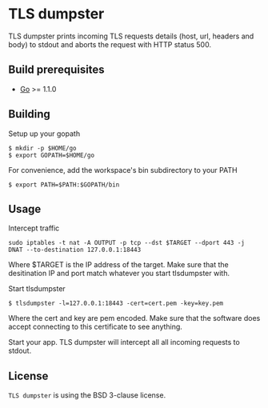 TLS dumpster
=============

TLS dumpster prints incoming TLS requests details (host, url, headers and body) to stdout and aborts the request with HTTP status 500.

## Build prerequisites

  - [Go](http://golang.org) >= 1.1.0

## Building

  Setup up your gopath

    $ mkdir -p $HOME/go
    $ export GOPATH=$HOME/go

  For convenience, add the workspace's bin subdirectory to your PATH

  	$ export PATH=$PATH:$GOPATH/bin

## Usage

  Intercept traffic

  	sudo iptables -t nat -A OUTPUT -p tcp --dst $TARGET --dport 443 -j DNAT --to-destination 127.0.0.1:18443

  Where $TARGET is the IP address of the target. Make sure that the desitination IP and port match whatever you start tlsdumpster with.

  Start tlsdumpster

	$ tlsdumpster -l=127.0.0.1:18443 -cert=cert.pem -key=key.pem

  Where the cert and key are pem encoded. Make sure that the software
  does accept connecting to this certificate to see anything.

  Start your app. TLS dumpster will intercept all all incoming requests to stdout.

## License

`TLS dumpster` is using the BSD 3-clause license.